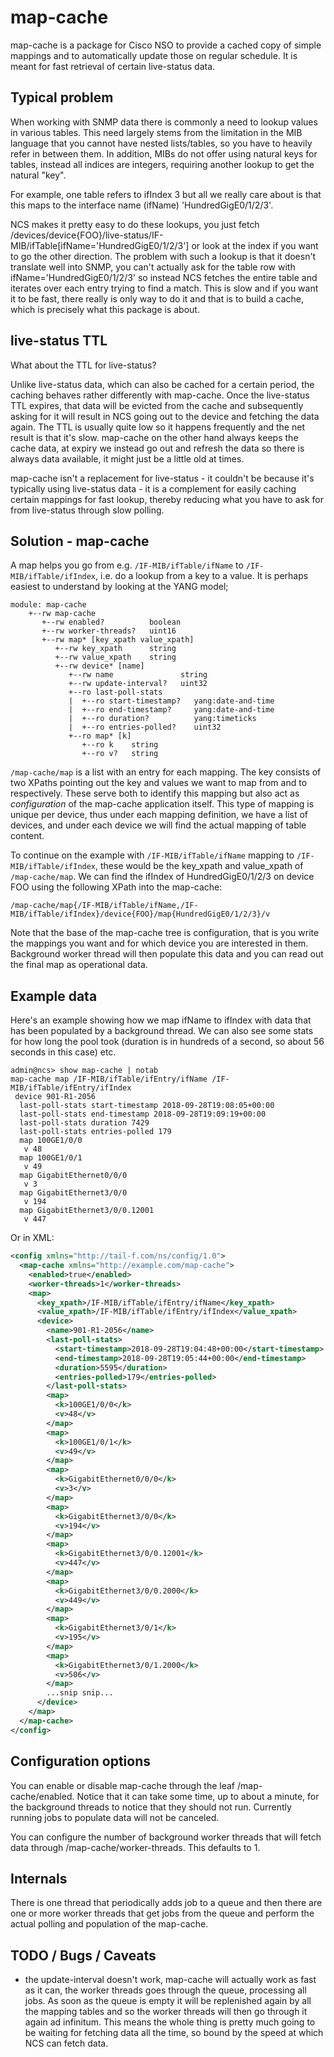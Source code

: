 # map-cache
map-cache is a package for Cisco NSO to provide a cached copy of simple mappings
and to automatically update those on regular schedule. It is meant for fast
retrieval of certain live-status data.

## Typical problem
When working with SNMP data there is commonly a need to lookup values in various
tables. This need largely stems from the limitation in the MIB language that you
cannot have nested lists/tables, so you have to heavily refer in between them.
In addition, MIBs do not offer using natural keys for tables, instead all
indices are integers, requiring another lookup to get the natural "key".

For example, one table refers to ifIndex 3 but all we really care about is that
this maps to the interface name (ifName) 'HundredGigE0/1/2/3'.

NCS makes it pretty easy to do these lookups, you just fetch
/devices/device{FOO}/live-status/IF-MIB/ifTable[ifName='HundredGigE0/1/2/3'] or
look at the index if you want to go the other direction. The problem with such a
lookup is that it doesn't translate well into SNMP, you can't actually ask for
the table row with ifName='HundredGigE0/1/2/3' so instead NCS fetches the entire
table and iterates over each entry trying to find a match. This is slow and if
you want it to be fast, there really is only way to do it and that is to build a
cache, which is precisely what this package is about.


## live-status TTL
What about the TTL for live-status?

Unlike live-status data, which can also be cached for a certain period, the
caching behaves rather differently with map-cache. Once the live-status TTL
expires, that data will be evicted from the cache and subsequently asking for it
will result in NCS going out to the device and fetching the data again. The TTL
is usually quite low so it happens frequently and the net result is that it's
slow. map-cache on the other hand always keeps the cache data, at expiry we
instead go out and refresh the data so there is always data available, it might
just be a little old at times.

map-cache isn't a replacement for live-status - it couldn't be because it's
typically using live-status data - it is a complement for easily caching certain
mappings for fast lookup, thereby reducing what you have to ask for from
live-status through slow polling.

## Solution - map-cache
A map helps you go from e.g. `/IF-MIB/ifTable/ifName` to `/IF-MIB/ifTable/ifIndex`,
i.e. do a lookup from a key to a value. It is perhaps easiest to understand by
looking at the YANG model;

```
module: map-cache
    +--rw map-cache
       +--rw enabled?          boolean
       +--rw worker-threads?   uint16
       +--rw map* [key_xpath value_xpath]
          +--rw key_xpath      string
          +--rw value_xpath    string
          +--rw device* [name]
             +--rw name               string
             +--rw update-interval?   uint32
             +--ro last-poll-stats
             |  +--ro start-timestamp?   yang:date-and-time
             |  +--ro end-timestamp?     yang:date-and-time
             |  +--ro duration?          yang:timeticks
             |  +--ro entries-polled?    uint32
             +--ro map* [k]
                +--ro k    string
                +--ro v?   string
```
                
`/map-cache/map` is a list with an entry for each mapping. The key consists of
two XPaths pointing out the key and values we want to map from and to
respectively. These serve both to identify this mapping but also act as
*configuration* of the map-cache application itself. This type of mapping is
unique per device, thus under each mapping definition, we have a list of
devices, and under each device we will find the actual mapping of table content.

To continue on the example with `/IF-MIB/ifTable/ifName` mapping to
`/IF-MIB/ifTable/ifIndex`, these would be the key_xpath and value_xpath of
`/map-cache/map`. We can find the ifIndex of HundredGigE0/1/2/3 on device FOO
using the following XPath into the map-cache:

```
/map-cache/map{/IF-MIB/ifTable/ifName,/IF-MIB/ifTable/ifIndex}/device{FOO}/map{HundredGigE0/1/2/3}/v
```

Note that the base of the map-cache tree is configuration, that is you write the
mappings you want and for which device you are interested in them. Background
worker thread will then populate this data and you can read out the final map as
operational data.

## Example data

Here's an example showing how we map ifName to ifIndex with data that has been
populated by a background thread. We can also see some stats for how long the
pool took (duration is in hundreds of a second, so about 56 seconds in this
case) etc.

```
admin@ncs> show map-cache | notab
map-cache map /IF-MIB/ifTable/ifEntry/ifName /IF-MIB/ifTable/ifEntry/ifIndex
 device 901-R1-2056
  last-poll-stats start-timestamp 2018-09-28T19:08:05+00:00
  last-poll-stats end-timestamp 2018-09-28T19:09:19+00:00
  last-poll-stats duration 7429
  last-poll-stats entries-polled 179
  map 100GE1/0/0
   v 48
  map 100GE1/0/1
   v 49
  map GigabitEthernet0/0/0
   v 3
  map GigabitEthernet3/0/0
   v 194
  map GigabitEthernet3/0/0.12001
   v 447
```

Or in XML:
```xml
<config xmlns="http://tail-f.com/ns/config/1.0">
  <map-cache xmlns="http://example.com/map-cache">
    <enabled>true</enabled>
    <worker-threads>1</worker-threads>
    <map>
      <key_xpath>/IF-MIB/ifTable/ifEntry/ifName</key_xpath>
      <value_xpath>/IF-MIB/ifTable/ifEntry/ifIndex</value_xpath>
      <device>
        <name>901-R1-2056</name>
        <last-poll-stats>
          <start-timestamp>2018-09-28T19:04:48+00:00</start-timestamp>
          <end-timestamp>2018-09-28T19:05:44+00:00</end-timestamp>
          <duration>5595</duration>
          <entries-polled>179</entries-polled>
        </last-poll-stats>
        <map>
          <k>100GE1/0/0</k>
          <v>48</v>
        </map>
        <map>
          <k>100GE1/0/1</k>
          <v>49</v>
        </map>
        <map>
          <k>GigabitEthernet0/0/0</k>
          <v>3</v>
        </map>
        <map>
          <k>GigabitEthernet3/0/0</k>
          <v>194</v>
        </map>
        <map>
          <k>GigabitEthernet3/0/0.12001</k>
          <v>447</v>
        </map>
        <map>
          <k>GigabitEthernet3/0/0.2000</k>
          <v>449</v>
        </map>
        <map>
          <k>GigabitEthernet3/0/1</k>
          <v>195</v>
        </map>
        <map>
          <k>GigabitEthernet3/0/1.2000</k>
          <v>506</v>
        </map>
        ...snip snip...
      </device>
    </map>
  </map-cache>
</config>
```


## Configuration options
You can enable or disable map-cache through the leaf /map-cache/enabled. Notice
that it can take some time, up to about a minute, for the background threads to
notice that they should not run. Currently running jobs to populate data will
not be canceled.

You can configure the number of background worker threads that will fetch data
through /map-cache/worker-threads. This defaults to 1.


## Internals
There is one thread that periodically adds job to a queue and then there are one
or more worker threads that get jobs from the queue and perform the actual
polling and population of the map-cache.


## TODO / Bugs / Caveats
* the update-interval doesn't work, map-cache will actually work as fast as it
  can, the worker threads goes through the queue, processing all jobs. As soon
  as the queue is empty it will be replenished again by all the mapping tables
  and so the worker threads will then go through it again ad infinitum. This
  means the whole thing is pretty much going to be waiting for fetching data all
  the time, so bound by the speed at which NCS can fetch data.
